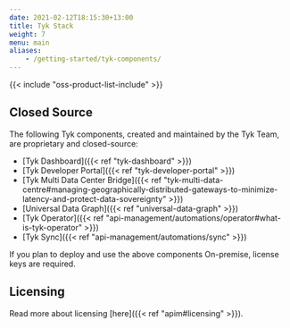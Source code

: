 ```yaml
--- 
date: 2021-02-12T18:15:30+13:00
title: Tyk Stack
weight: 7
menu: main
aliases:
    - /getting-started/tyk-components/
---
```


{{< include "oss-product-list-include" >}}

## Closed Source

The following Tyk components, created and maintained by the Tyk Team, are proprietary and closed-source:

* [Tyk Dashboard]({{< ref "tyk-dashboard" >}})
* [Tyk Developer Portal]({{< ref "tyk-developer-portal" >}})
* [Tyk Multi Data Center Bridge]({{< ref "tyk-multi-data-centre#managing-geographically-distributed-gateways-to-minimize-latency-and-protect-data-sovereignty" >}})
* [Universal Data Graph]({{< ref "universal-data-graph" >}})
* [Tyk Operator]({{< ref "api-management/automations/operator#what-is-tyk-operator" >}})
* [Tyk Sync]({{< ref "api-management/automations/sync" >}})

If you plan to deploy and use the above components On-premise, license keys are required.

## Licensing
Read more about licensing [here]({{< ref "apim#licensing" >}}).